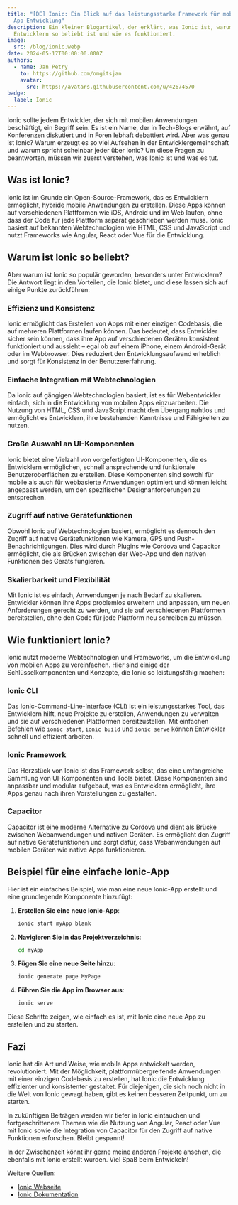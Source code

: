 ```yaml
---
title: "[DE] Ionic: Ein Blick auf das leistungsstarke Framework für mobile
  App-Entwicklung"
description: Ein kleiner Blogartikel, der erklärt, was Ionic ist, warum es bei
  Entwicklern so beliebt ist und wie es funktioniert.
image:
  src: /blog/ionic.webp
date: 2024-05-17T00:00:00.000Z
authors:
  - name: Jan Petry
    to: https://github.com/omgitsjan
    avatar:
      src: https://avatars.githubusercontent.com/u/42674570
badge:
  label: Ionic
---
```


Ionic sollte jedem Entwickler, der sich mit mobilen Anwendungen beschäftigt, ein Begriff sein. Es ist ein Name, der in Tech-Blogs erwähnt, auf Konferenzen diskutiert und in Foren lebhaft debattiert wird. Aber was genau ist Ionic? Warum erzeugt es so viel Aufsehen in der Entwicklergemeinschaft und warum spricht scheinbar jeder über Ionic? Um diese Fragen zu beantworten, müssen wir zuerst verstehen, was Ionic ist und was es tut.

## Was ist Ionic?

Ionic ist im Grunde ein Open-Source-Framework, das es Entwicklern ermöglicht, hybride mobile Anwendungen zu erstellen. Diese Apps können auf verschiedenen Plattformen wie iOS, Android und im Web laufen, ohne dass der Code für jede Plattform separat geschrieben werden muss. Ionic basiert auf bekannten Webtechnologien wie HTML, CSS und JavaScript und nutzt Frameworks wie Angular, React oder Vue für die Entwicklung.

## Warum ist Ionic so beliebt?

Aber warum ist Ionic so populär geworden, besonders unter Entwicklern? Die Antwort liegt in den Vorteilen, die Ionic bietet, und diese lassen sich auf einige Punkte zurückführen:

### Effizienz und Konsistenz

Ionic ermöglicht das Erstellen von Apps mit einer einzigen Codebasis, die auf mehreren Plattformen laufen können. Das bedeutet, dass Entwickler sicher sein können, dass ihre App auf verschiedenen Geräten konsistent funktioniert und aussieht – egal ob auf einem iPhone, einem Android-Gerät oder im Webbrowser. Dies reduziert den Entwicklungsaufwand erheblich und sorgt für Konsistenz in der Benutzererfahrung.

### Einfache Integration mit Webtechnologien

Da Ionic auf gängigen Webtechnologien basiert, ist es für Webentwickler einfach, sich in die Entwicklung von mobilen Apps einzuarbeiten. Die Nutzung von HTML, CSS und JavaScript macht den Übergang nahtlos und ermöglicht es Entwicklern, ihre bestehenden Kenntnisse und Fähigkeiten zu nutzen.

### Große Auswahl an UI-Komponenten

Ionic bietet eine Vielzahl von vorgefertigten UI-Komponenten, die es Entwicklern ermöglichen, schnell ansprechende und funktionale Benutzeroberflächen zu erstellen. Diese Komponenten sind sowohl für mobile als auch für webbasierte Anwendungen optimiert und können leicht angepasst werden, um den spezifischen Designanforderungen zu entsprechen.

### Zugriff auf native Gerätefunktionen

Obwohl Ionic auf Webtechnologien basiert, ermöglicht es dennoch den Zugriff auf native Gerätefunktionen wie Kamera, GPS und Push-Benachrichtigungen. Dies wird durch Plugins wie Cordova und Capacitor ermöglicht, die als Brücken zwischen der Web-App und den nativen Funktionen des Geräts fungieren.

### Skalierbarkeit und Flexibilität

Mit Ionic ist es einfach, Anwendungen je nach Bedarf zu skalieren. Entwickler können ihre Apps problemlos erweitern und anpassen, um neuen Anforderungen gerecht zu werden, und sie auf verschiedenen Plattformen bereitstellen, ohne den Code für jede Plattform neu schreiben zu müssen.

## Wie funktioniert Ionic?

Ionic nutzt moderne Webtechnologien und Frameworks, um die Entwicklung von mobilen Apps zu vereinfachen. Hier sind einige der Schlüsselkomponenten und Konzepte, die Ionic so leistungsfähig machen:

### Ionic CLI

Das Ionic-Command-Line-Interface (CLI) ist ein leistungsstarkes Tool, das Entwicklern hilft, neue Projekte zu erstellen, Anwendungen zu verwalten und sie auf verschiedenen Plattformen bereitzustellen. Mit einfachen Befehlen wie `ionic start`, `ionic build` und `ionic serve` können Entwickler schnell und effizient arbeiten.

### Ionic Framework

Das Herzstück von Ionic ist das Framework selbst, das eine umfangreiche Sammlung von UI-Komponenten und Tools bietet. Diese Komponenten sind anpassbar und modular aufgebaut, was es Entwicklern ermöglicht, ihre Apps genau nach ihren Vorstellungen zu gestalten.

### Capacitor

Capacitor ist eine moderne Alternative zu Cordova und dient als Brücke zwischen Webanwendungen und nativen Geräten. Es ermöglicht den Zugriff auf native Gerätefunktionen und sorgt dafür, dass Webanwendungen auf mobilen Geräten wie native Apps funktionieren.

## Beispiel für eine einfache Ionic-App

Hier ist ein einfaches Beispiel, wie man eine neue Ionic-App erstellt und eine grundlegende Komponente hinzufügt:

1. **Erstellen Sie eine neue Ionic-App**:
   ```bash
   ionic start myApp blank
   ```
2. **Navigieren Sie in das Projektverzeichnis**:
   ```bash
   cd myApp
   ```
3. **Fügen Sie eine neue Seite hinzu**:
   ```bash
   ionic generate page MyPage
   ```
4. **Führen Sie die App im Browser aus**:
   ```bash
   ionic serve
   ```

Diese Schritte zeigen, wie einfach es ist, mit Ionic eine neue App zu erstellen und zu starten.

## Fazi

Ionic hat die Art und Weise, wie mobile Apps entwickelt werden, revolutioniert. Mit der Möglichkeit, plattformübergreifende Anwendungen mit einer einzigen Codebasis zu erstellen, hat Ionic die Entwicklung effizienter und konsistenter gestaltet. Für diejenigen, die sich noch nicht in die Welt von Ionic gewagt haben, gibt es keinen besseren Zeitpunkt, um zu starten.

In zukünftigen Beiträgen werden wir tiefer in Ionic eintauchen und fortgeschrittenere Themen wie die Nutzung von Angular, React oder Vue mit Ionic sowie die Integration von Capacitor für den Zugriff auf native Funktionen erforschen. Bleibt gespannt!

In der Zwischenzeit könnt ihr gerne meine anderen Projekte ansehen, die ebenfalls mit Ionic erstellt wurden. Viel Spaß beim Entwickeln!

Weitere Quellen:

- [Ionic Webseite](https://ionicframework.com)
- [Ionic Dokumentation](https://ionicframework.com/docs)
